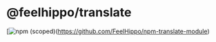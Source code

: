 # @feelhippo/translate

[![ npm (scoped) ](https://img.shields.io/badge/npm-v1.0.0-blue)(https://github.com/FeelHippo/npm-translate-module)

